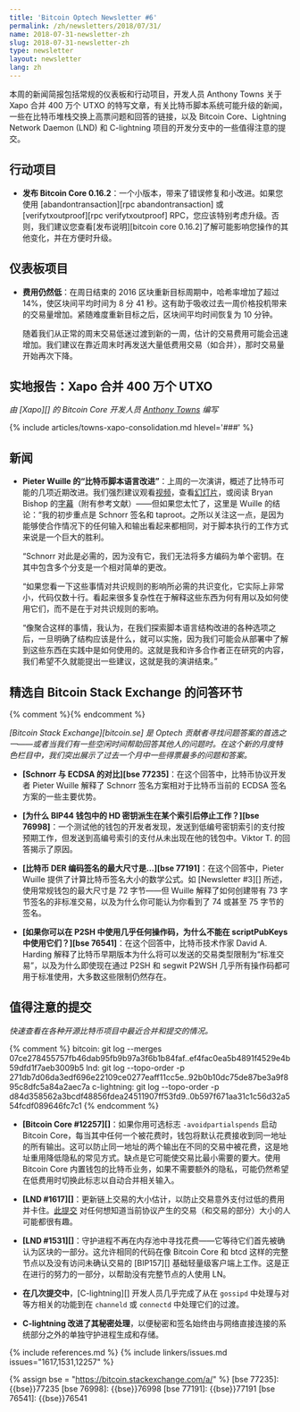 ```yaml
---
title: 'Bitcoin Optech Newsletter #6'
permalink: /zh/newsletters/2018/07/31/
name: 2018-07-31-newsletter-zh
slug: 2018-07-31-newsletter-zh
type: newsletter
layout: newsletter
lang: zh
---
```

本周的新闻简报包括常规的仪表板和行动项目，开发人员 Anthony Towns 关于 Xapo 合并 400 万个 UTXO 的特写文章，有关比特币脚本系统可能升级的新闻，一些在比特币堆栈交换上高票问题和回答的链接，以及 Bitcoin Core、Lightning Network Daemon (LND) 和 C-lightning 项目的开发分支中的一些值得注意的提交。

## 行动项目

- **<!--bitcoin-core-0.16.2-released-->发布 Bitcoin Core 0.16.2**：一个小版本，带来了错误修复和小改进。如果您使用 [abandontransaction][rpc abandontransaction] 或 [verifytxoutproof][rpc verifytxoutproof] RPC，您应该特别考虑升级。否则，我们建议您查看[发布说明][bitcoin core 0.16.2]了解可能影响您操作的其他变化，并在方便时升级。

## 仪表板项目

- **<!--fees-still-low-->费用仍然低**：在周日结束的 2016 区块重新目标周期中，哈希率增加了超过14%，使区块间平均时间为 8 分 41 秒。这有助于吸收过去一周价格投机带来的交易量增加。紧随难度重新目标之后，区块间平均时间恢复为 10 分钟。

  随着我们从正常的周末交易低迷过渡到新的一周，估计的交易费用可能会迅速增加。我们建议在靠近周末时再发送大量低费用交易（如合并），那时交易量开始再次下降。

## 实地报告：Xapo 合并 400 万个 UTXO

*由 [Xapo][] 的 Bitcoin Core 开发人员 [Anthony Towns](https://twitter.com/ajtowns) 编写*

{% include articles/towns-xapo-consolidation.md hlevel='###' %}

## 新闻

- **<!--improvements-in-the-bitcoin-scripting-language-->Pieter Wuille 的“比特币脚本语言改进”**：上周的一次演讲，概述了比特币可能的几项近期改进。我们强烈建议观看[视频][sfdev video]，查看[幻灯片][sipa slides]，或阅读 Bryan Bishop 的[字幕][kanzure transcript]（附有参考文献）——但如果您太忙了，这里是 Wuille 的结论：“我的初步重点是 Schnorr 签名和 taproot。之所以关注这一点，是因为能够使合作情况下的任何输入和输出看起来都相同，对于脚本执行的工作方式来说是一个巨大的胜利。

    “Schnorr 对此是必需的，因为没有它，我们无法将多方编码为单个密钥。在其中包含多个分支是一个相对简单的更改。

    “如果您看一下这些事情对共识规则的影响所必需的共识变化，它实际上非常小，代码仅数十行。看起来很多复杂性在于解释这些东西为何有用以及如何使用它们，而不是在于对共识规则的影响。

    “像聚合这样的事情，我认为，在我们探索脚本语言结构改进的各种选项之后，一旦明确了结构应该是什么，就可以实施，因为我们可能会从部署中了解到这些东西在实践中是如何使用的。这就是我和许多合作者正在研究的内容，我们希望不久就能提出一些建议，这就是我的演讲结束。”

[sfdev video]: https://www.youtube.com/watch?v=YSUVRj8iznU
[sipa slides]: https://prezi.com/view/YkJwE7LYJzAzJw9g1bWV/
[kanzure transcript]: http://diyhpl.us/wiki/transcripts/sf-bitcoin-meetup/2018-07-09-taproot-schnorr-signatures-and-sighash-noinput-oh-my/

## 精选自 Bitcoin Stack Exchange 的问答环节

{% comment %}<!--
https://bitcoin.stackexchange.com/search?tab=votes&q=created%3a1m..%20is%3aanswer
-->{% endcomment %}

*[Bitcoin Stack Exchange][bitcoin.se] 是 Optech 贡献者寻找问题答案的首选之一——或者当我们有一些空闲时间帮助回答其他人的问题时。在这个新的月度特色栏目中，我们突出展示了过去一个月中一些得票最多的问题和答案。*

- **<!--schnorr-versus-ecdsa-->[Schnorr 与 ECDSA 的对比][bse 77235]**：在这个回答中，比特币协议开发者 Pieter Wuille 解释了 Schnorr 签名方案相对于比特币当前的 ECDSA 签名方案的一些主要优势。

- **<!--why-does-hd-key-derivation-stop-working-->[为什么 BIP44 钱包中的 HD 密钥派生在某个索引后停止工作？][bse 76998]**：一个测试他的钱包的开发者发现，发送到低编号密钥索引的支付按预期工作，但发送到高编号索引的支付从未出现在他的钱包中。Viktor T. 的回答揭示了原因。

- **<!--the-maximum-size-of-a-bitcoin-->[比特币 DER 编码签名的最大尺寸是...][bse 77191]**：在这个回答中，Pieter Wuille 提供了计算比特币签名大小的数学公式。如 [Newsletter #3][] 所述，使用常规钱包的最大尺寸是 72 字节——但 Wuille 解释了如何创建带有 73 字节签名的非标准交易，以及为什么你可能认为你看到了 74 或甚至 75 字节的签名。

- **<!--if-you-can-use-almost-any-opcode-->[如果你可以在 P2SH 中使用几乎任何操作码，为什么不能在 scriptPubKeys 中使用它们？][bse 76541]**：在这个回答中，比特币技术作家 David A. Harding 解释了比特币早期版本为什么将可以发送的交易类型限制为“标准交易”，以及为什么即使现在通过 P2SH 和 segwit P2WSH 几乎所有操作码都可用于标准使用，大多数这些限制仍然存在。

## 值得注意的提交

*快速查看在各种开源比特币项目中最近合并和提交的情况。*

{% comment %}
bitcoin: git log --merges 07ce278455757fb46dab95fb9b97a3f6b1b84faf..ef4fac0ea5b4891f4529e4b59dfd1f7aeb3009b5
lnd: git log --topo-order -p 271db7d06da3edf696e22109ce0277eaff11cc5e..92b0b10dc75de87be3a9f895c8dfc5a84a2aec7a
c-lightning: git log --topo-order -p d84d358562a3bcdf48856fdea24511907ff53fd9..0b597f671aa31c1c56d32a554fcdf089646fc7c1
{% endcomment %}

- **<!--bitcoin-core-12257-->[Bitcoin Core #12257][]**：如果你用可选标志 `-avoidpartialspends` 启动 Bitcoin Core，每当其中任何一个被花费时，钱包将默认花费接收到同一地址的所有输出。这可以防止同一地址的两个输出在不同的交易中被花费，这是地址重用降低隐私的常见方式。缺点是它可能使交易比最小需要的要大。使用 Bitcoin Core 内置钱包的比特币业务，如果不需要额外的隐私，可能仍然希望在低费用时切换此标志以自动合并相关输入。

- **<!--lnd-1617-->[LND #1617][]**：更新链上交易的大小估计，以防止交易意外支付过低的费用并卡住。[此提交][lnd ee2f2573c1b1b33288d05ba59a1e8ef9e8fb621c] 对任何想知道当前协议产生的交易（和交易的部分）大小的人可能都很有趣。

- **<!--lnd-1531-->[LND #1531][]**：守护进程不再在内存池中寻找花费——它等待它们首先被确认为区块的一部分。这允许相同的代码在像 Bitcoin Core 和 btcd 这样的完整节点以及没有访问未确认交易的 [BIP157][] 基础轻量级客户端上工作。这是正在进行的努力的一部分，以帮助没有完整节点的人使用 LN。

- **<!--in-several-commits-->在几次提交中**，[C-lightning][] 开发人员几乎完成了从在 `gossipd` 中处理与对等方相关的功能到在 `channeld` 或 `connectd` 中处理它们的过渡。

- **<!--c-lightning-has-improved-->C-lightning 改进了其秘密处理**，以便秘密和签名始终由与网络直接连接的系统部分之外的单独守护进程生成和存储。

{% include references.md %}
{% include linkers/issues.md issues="1617,1531,12257" %}

{% assign bse = "https://bitcoin.stackexchange.com/a/" %}
[bse 77235]: {{bse}}77235
[bse 76998]: {{bse}}76998
[bse 77191]: {{bse}}77191
[bse 76541]: {{bse}}76541

[lnd ee2f2573c1b1b33288d05ba59a1e8ef9e8fb621c]: https://github.com/lightningnetwork/lnd/commit/ee2f2573c1b1b33288d05ba59a1e8ef9e8fb621c